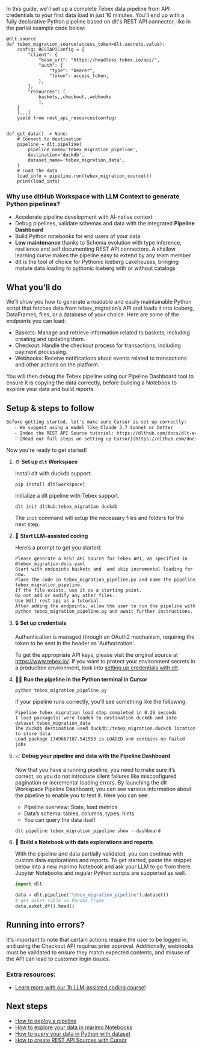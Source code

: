 In this guide, we'll set up a complete Tebex data pipeline from API credentials to your first data load in just 10 minutes. You'll end up with a fully declarative Python pipeline based on dlt's REST API connector, like in the partial example code below:

```python-outcome
@dlt.source
def tebex_migration_source(access_token=dlt.secrets.value):
    config: RESTAPIConfig = {
        "client": {
            "base_url": "https://headless.tebex.io/api/",
            "auth": {
                "type": "bearer",
                "token": access_token,
            },
        },
        "resources": [
            baskets,,checkout,,webhooks
            ],
    }
    [...]
    yield from rest_api_resources(config)


def get_data() -> None:
    # Connect to destination
    pipeline = dlt.pipeline(
        pipeline_name='tebex_migration_pipeline',
        destination='duckdb',
        dataset_name='tebex_migration_data', 
    )
    # Load the data
    load_info = pipeline.run(tebex_migration_source())
    print(load_info) 
```

### Why use dltHub Workspace with LLM Context to generate Python pipelines?

- Accelerate pipeline development with AI-native context
- Debug pipelines, validate schemas and data with the integrated **Pipeline Dashboard**
- Build Python notebooks for end users of your data
- **Low maintenance** thanks to Schema evolution with type inference, resilience and self documenting REST API connectors. A shallow learning curve makes the pipeline easy to extend by any team member
- dlt is the tool of choice for Pythonic Iceberg Lakehouses, bringing mature data loading to pythonic Iceberg with or without catalogs

## What you’ll do

We’ll show you how to generate a readable and easily maintainable Python script that fetches data from tebex_migration’s API and loads it into Iceberg, DataFrames, files, or a database of your choice. Here are some of the endpoints you can load:

- Baskets: Manage and retrieve information related to baskets, including creating and updating them.
- Checkout: Handle the checkout process for transactions, including payment processing.
- Webhooks: Receive notifications about events related to transactions and other actions on the platform.

You will then debug the Tebex pipeline using our Pipeline Dashboard tool to ensure it is copying the data correctly, before building a Notebook to explore your data and build reports.

## Setup & steps to follow

```default
Before getting started, let's make sure Cursor is set up correctly:
   - We suggest using a model like Claude 3.7 Sonnet or better
   - Index the REST API Source tutorial: https://dlthub.com/docs/dlt-ecosystem/verified-sources/rest_api/ and add it to context as **@dlt rest api**
   - [Read our full steps on setting up Cursor](https://dlthub.com/docs/dlt-ecosystem/llm-tooling/cursor-restapi#23-configuring-cursor-with-documentation)
```

Now you're ready to get started!

1. ⚙️ **Set up `dlt` Workspace**
    
    Install dlt with duckdb support:
    ```shell
    pip install dlt[workspace]
    ```

    Initialize a dlt pipeline with Tebex support.
    ```shell
    dlt init dlthub:tebex_migration duckdb
    ```

    The `init` command will setup the necessary files and folders for the next step.
    
2. 🤠 **Start LLM-assisted coding**
    
    Here’s a prompt to get you started:
    
    ```prompt
    Please generate a REST API Source for Tebex API, as specified in @tebex_migration-docs.yaml 
    Start with endpoints baskets and  and skip incremental loading for now. 
    Place the code in tebex_migration_pipeline.py and name the pipeline tebex_migration_pipeline. 
    If the file exists, use it as a starting point. 
    Do not add or modify any other files. 
    Use @dlt rest api as a tutorial. 
    After adding the endpoints, allow the user to run the pipeline with python tebex_migration_pipeline.py and await further instructions.
    ```

    
3. 🔒 **Set up credentials** 
    
    Authentication is managed through an OAuth2 mechanism, requiring the token to be sent in the header as 'Authorization'.
    
    To get the appropriate API keys, please visit the original source at https://www.tebex.io/.
    If you want to protect your environment secrets in a production environment, look into [setting up credentials with dlt](https://dlthub.com/docs/walkthroughs/add_credentials).
    
4. 🏃‍♀️ **Run the pipeline in the Python terminal in Cursor**
    
    ```shell
    python tebex_migration_pipeline.py
    ```
    
    If your pipeline runs correctly, you’ll see something like the following:
    
    ```shell
    Pipeline tebex_migration load step completed in 0.26 seconds
    1 load package(s) were loaded to destination duckdb and into dataset tebex_migration_data
    The duckdb destination used duckdb:/tebex_migration.duckdb location to store data
    Load package 1749667187.541553 is LOADED and contains no failed jobs
    ```
    
5. 📈 **Debug your pipeline and data with the Pipeline Dashboard**

    Now that you have a running pipeline, you need to make sure it’s correct, so you do not introduce silent failures like misconfigured pagination or incremental loading errors. By launching the dlt Workspace Pipeline Dashboard, you can see various information about the pipeline to enable you to test it. Here you can see:
    - Pipeline overview: State, load metrics
    - Data’s schema: tables, columns, types, hints
    - You can query the data itself
    
    ```shell
    dlt pipeline tebex_migration_pipeline show --dashboard
    ```
    
6. 🐍 **Build a Notebook with data explorations and reports**

    With the pipeline and data partially validated, you can continue with custom data explorations and reports. To get started, paste the snippet below into a new marimo Notebook and ask your LLM to go from there. Jupyter Notebooks and regular Python scripts are supported as well.

    
    ```python
    import dlt

   data = dlt.pipeline("tebex_migration_pipeline").dataset()
   # get asket table as Pandas frame
   data.asket.df().head()
    ```

## Running into errors?

It's important to note that certain actions require the user to be logged in, and using the Checkout API requires prior approval. Additionally, webhooks must be validated to ensure they match expected contents, and misuse of the API can lead to customer login issues.

### Extra resources:

- [Learn more with our 1h LLM-assisted coding course!](https://www.youtube.com/watch?v=GGid70rnJuM)

## Next steps

- [How to deploy a pipeline](https://dlthub.com/docs/walkthroughs/deploy-a-pipeline)
- [How to explore your data in marimo Notebooks](https://dlthub.com/docs/general-usage/dataset-access/marimo)
- [How to query your data in Python with dataset](https://dlthub.com/docs/general-usage/dataset-access/dataset)
- [How to create REST API Sources with Cursor](https://dlthub.com/docs/dlt-ecosystem/llm-tooling/cursor-restapi)